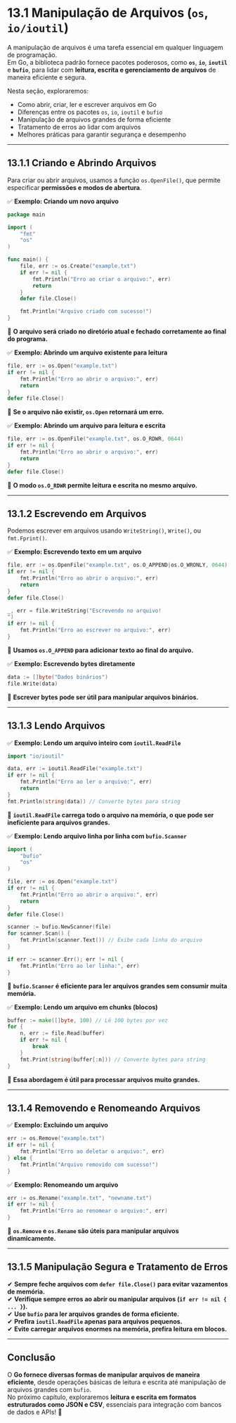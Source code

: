 # **13.1 Manipulação de Arquivos (`os`, `io/ioutil`)**

A manipulação de arquivos é uma tarefa essencial em qualquer linguagem de programação.  
Em Go, a biblioteca padrão fornece pacotes poderosos, como **`os`**, **`io`**, **`ioutil`** e **`bufio`**, para lidar com **leitura, escrita e gerenciamento de arquivos** de maneira eficiente e segura.

Nesta seção, exploraremos:

- Como abrir, criar, ler e escrever arquivos em Go
- Diferenças entre os pacotes `os`, `io`, `ioutil` e `bufio`
- Manipulação de arquivos grandes de forma eficiente
- Tratamento de erros ao lidar com arquivos
- Melhores práticas para garantir segurança e desempenho

---

## **13.1.1 Criando e Abrindo Arquivos**

Para criar ou abrir arquivos, usamos a função `os.OpenFile()`, que permite especificar **permissões e modos de abertura**.

✅ **Exemplo: Criando um novo arquivo**

```go
package main

import (
    "fmt"
    "os"
)

func main() {
    file, err := os.Create("example.txt")
    if err != nil {
        fmt.Println("Erro ao criar o arquivo:", err)
        return
    }
    defer file.Close()

    fmt.Println("Arquivo criado com sucesso!")
}
```

📌 **O arquivo será criado no diretório atual e fechado corretamente ao final do programa.**  

✅ **Exemplo: Abrindo um arquivo existente para leitura**

```go
file, err := os.Open("example.txt")
if err != nil {
    fmt.Println("Erro ao abrir o arquivo:", err)
    return
}
defer file.Close()
```

📌 **Se o arquivo não existir, `os.Open` retornará um erro.**  

✅ **Exemplo: Abrindo um arquivo para leitura e escrita**

```go
file, err := os.OpenFile("example.txt", os.O_RDWR, 0644)
if err != nil {
    fmt.Println("Erro ao abrir o arquivo:", err)
    return
}
defer file.Close()
```

📌 **O modo `os.O_RDWR` permite leitura e escrita no mesmo arquivo.**  

---

## **13.1.2 Escrevendo em Arquivos**

Podemos escrever em arquivos usando `WriteString()`, `Write()`, ou `fmt.Fprint()`.  

✅ **Exemplo: Escrevendo texto em um arquivo**

```go
file, err := os.OpenFile("example.txt", os.O_APPEND|os.O_WRONLY, 0644)
if err != nil {
    fmt.Println("Erro ao abrir o arquivo:", err)
    return
}
defer file.Close()

_, err = file.WriteString("Escrevendo no arquivo!
")
if err != nil {
    fmt.Println("Erro ao escrever no arquivo:", err)
}
```

📌 **Usamos `os.O_APPEND` para adicionar texto ao final do arquivo.**  

✅ **Exemplo: Escrevendo bytes diretamente**

```go
data := []byte("Dados binários")
file.Write(data)
```

📌 **Escrever bytes pode ser útil para manipular arquivos binários.**  

---

## **13.1.3 Lendo Arquivos**

✅ **Exemplo: Lendo um arquivo inteiro com `ioutil.ReadFile`**

```go
import "io/ioutil"

data, err := ioutil.ReadFile("example.txt")
if err != nil {
    fmt.Println("Erro ao ler o arquivo:", err)
    return
}
fmt.Println(string(data)) // Converte bytes para string
```

📌 **`ioutil.ReadFile` carrega todo o arquivo na memória, o que pode ser ineficiente para arquivos grandes.**  

✅ **Exemplo: Lendo arquivo linha por linha com `bufio.Scanner`**

```go
import (
    "bufio"
    "os"
)

file, err := os.Open("example.txt")
if err != nil {
    fmt.Println("Erro ao abrir o arquivo:", err)
    return
}
defer file.Close()

scanner := bufio.NewScanner(file)
for scanner.Scan() {
    fmt.Println(scanner.Text()) // Exibe cada linha do arquivo
}

if err := scanner.Err(); err != nil {
    fmt.Println("Erro ao ler linha:", err)
}
```

📌 **`bufio.Scanner` é eficiente para ler arquivos grandes sem consumir muita memória.**  

✅ **Exemplo: Lendo um arquivo em chunks (blocos)**

```go
buffer := make([]byte, 100) // Lê 100 bytes por vez
for {
    n, err := file.Read(buffer)
    if err != nil {
        break
    }
    fmt.Print(string(buffer[:n])) // Converte bytes para string
}
```

📌 **Essa abordagem é útil para processar arquivos muito grandes.**  

---

## **13.1.4 Removendo e Renomeando Arquivos**

✅ **Exemplo: Excluindo um arquivo**

```go
err := os.Remove("example.txt")
if err != nil {
    fmt.Println("Erro ao deletar o arquivo:", err)
} else {
    fmt.Println("Arquivo removido com sucesso!")
}
```

✅ **Exemplo: Renomeando um arquivo**

```go
err := os.Rename("example.txt", "newname.txt")
if err != nil {
    fmt.Println("Erro ao renomear o arquivo:", err)
}
```

📌 **`os.Remove` e `os.Rename` são úteis para manipular arquivos dinamicamente.**  

---

## **13.1.5 Manipulação Segura e Tratamento de Erros**

✔ **Sempre feche arquivos com `defer file.Close()` para evitar vazamentos de memória.**  
✔ **Verifique sempre erros ao abrir ou manipular arquivos (`if err != nil { ... }`).**  
✔ **Use `bufio` para ler arquivos grandes de forma eficiente.**  
✔ **Prefira `ioutil.ReadFile` apenas para arquivos pequenos.**  
✔ **Evite carregar arquivos enormes na memória, prefira leitura em blocos.**  

---

## **Conclusão**

O **Go fornece diversas formas de manipular arquivos de maneira eficiente**, desde operações básicas de leitura e escrita até manipulação de arquivos grandes com `bufio`.  
No próximo capítulo, exploraremos **leitura e escrita em formatos estruturados como JSON e CSV**, essenciais para integração com bancos de dados e APIs! 🚀
